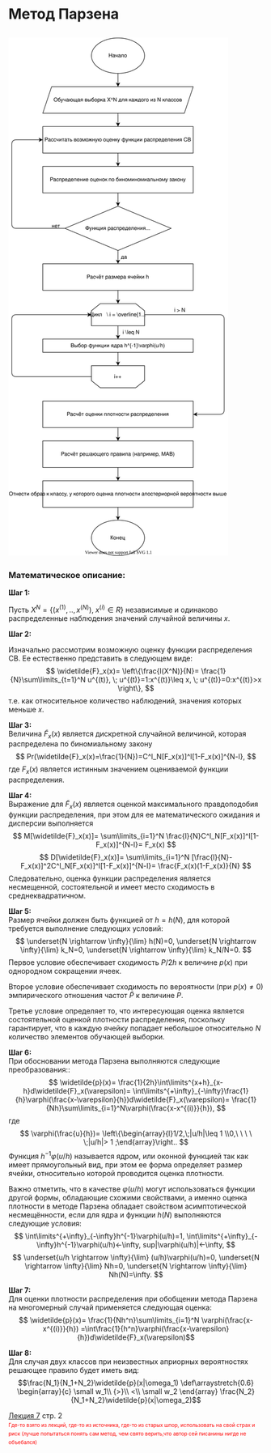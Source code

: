# Метод Парзена

## ![scheme](метод%20Парзена.svg)

### Математическое описание:



**Шаг 1:** 

Пусть $X^N = \{(x^{(1)},..,x^{(N)}),\; x^{(i)} \in R \}$ независимые и одинаково распределенные наблюдения значений случайной величины $x$.  

**Шаг 2:** 

Изначально рассмотрим возможную оценку функции распределения СВ. Ее естественно представить в следующем виде: 
$$
\widetilde{F}_x(x)=
\left\{\frac{l(X^N)}{N}=
\frac{1}{N}\sum\limits_{t=1}^N u^{(t)}, \;
u^{(t)}=1:x^{(t)}\leq x, \; u^{(t)}=0:x^{(t)}>x \right\},
$$
т.е. как относительное количество наблюдений, значения которых меньше $x$.

**Шаг 3:**  
Величина $\widetilde{F}_x(x)$ является дискретной случайной величиной, которая распределена по биномиальному закону 
$$
Pr(\widetilde{F}_x(x)=\frac{1}{N})=C^l_N[F_x(x)]^l[1-F_x(x)]^{N-l},
$$
где $F_x(x)$ является истинным значением оцениваемой функции распределения.

**Шаг 4:**  
Выражение для $\widetilde{F}_x(x)$ является оценкой максимального правдоподобия функции распределения, при этом для ее математического ожидания и дисперсии выполняется 
$$
M[\widetilde{F}_x(x)]=
\sum\limits_{i=1}^N \frac{l}{N}C^l_N[F_x(x)]^l[1-F_x(x)]^{N-l}=
F_x(x)
$$
$$
D[\widetilde{F}_x(x)]=
\sum\limits_{i=1}^N [\frac{l}{N}-F_x(x)]^2C^l_N[F_x(x)]^l[1-F_x(x)]^{N-l}=
\frac{F_x(x)(1-F_x(x)}{N}
$$
Следовательно, оценка функции распределения является несмещенной, состоятельной и имеет место сходимость в среднеквадратичном.

**Шаг 5:**  
Размер ячейки должен быть функцией от $h=h(N)$, для которой требуется выполнение следующих условий: 
$$
\underset{N \rightarrow \infty}{\lim} h(N)=0,
\underset{N \rightarrow \infty}{\lim} k_N=0,
\underset{N \rightarrow \infty}{\lim} k_N/N=0.
$$
Первое условие обеспечивает сходимость $P/2h$ к величине $p(x)$ при однородном сокращении ячеек.

Второе условие обеспечивает сходимость по вероятности (при $p(x) \neq 0$) эмпирического отношения частот $\widetilde{P}$ к величине $P$.

Третье условие определяет то, что интересующая оценка является состоятельной оценкой плотности распределения, поскольку гарантирует, что в каждую ячейку попадает небольшое относительно $N$ количество элементов обучающей выборки.

**Шаг 6:**  
При обосновании метода Парзена выполняются следующие преобразования:: 
$$
\widetilde{p}(x)=
\frac{1}{2h}\int\limits^{x+h}_{x-h}d\widetilde{F}_x(\varepsilon)=
\int\limits^{+\infty}_{-\infty}\frac{1}{h}\varphi(\frac{x-\varepsilon}{h})d\widetilde{F}_x(\varepsilon)=
\frac{1}{Nh}\sum\limits_{i=1}^N\varphi(\frac{x-x^{(i)}}{h}),
$$
где 
$$
\varphi(\frac{u}{h})= \left\{\begin{array}{l}1/2,\;|u/h|\leq 1 \\0,\ \ \ \ \;|u/h|> 1 ;\end{array}\right..
$$
Функция $h^{-1}\varphi(u/h)$ называется ядром, или оконной функцией так как имеет прямоугольный вид, при этом ее форма определяет размер ячейки, относительно которой проводится оценка плотности.

Важно отметить, что в качестве $\varphi(u/h)$ могут использоваться функции другой формы, обладающие схожими свойствами, а именно оценка плотности в методе Парзена обладает свойством асимптотической несмещённости, если для ядра и функции $h(N)$ выполняются следующие условия: 
$$
\int\limits^{+\infty}_{-\infty}h^{-1}\varphi(u/h)=1,
\int\limits^{+\infty}_{-\infty}h^{-1}\varphi(u/h)<-\infty,
sup|\varphi(u/h)|<-\infty,
$$
$$
\underset{u/h \rightarrow \infty}{\lim} (u/h)\varphi(u/h)=0,
\underset{N \rightarrow \infty}{\lim} Nh=0,
\underset{N \rightarrow \infty}{\lim} Nh(N)=\infty.
$$

**Шаг 7:**  
Для оценки плотности распределения при обобщении метода Парзена на многомерный случай применяется следующая оценка:
$$
\widetilde{p}(x)=
\frac{1}{Nh^n}\sum\limits_{i=1}^N \varphi(\frac{x-x^{(i)}}{h})
=\int\frac{1}{h^n}\varphi(\frac{x-\varepsilon}{h})d\widetilde{F}_x(\varepsilon)$$

**Шаг 8:**  
Для случая двух классов при неизвестных априорных вероятностях решающее правило будет иметь вид:
$$\frac{N_1}{N_1+N_2}\widetilde{p}(x|\omega_1)
\def\arraystretch{0.6}
\begin{array}{c} 
\small w_1\\ 
{>}\\
<\\
\small w_2
\end{array}
\frac{N_2}{N_1+N_2}\widetilde{p}(x|\omega_2)$$

[Лекция 7](../лекции%20с%20мудла/v7.pdf) стр. 2   
<font size="1" color="red">Где-то взято из лекций, где-то из источника, где-то из старых шпор, использовать на свой страх и риск (лучше попытаться понять сам метод, чем свято верить,что автор сей писанины нигде не объебался)</font> 